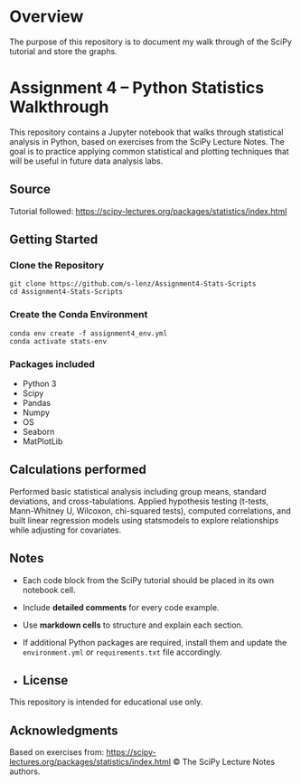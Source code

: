 # Overview
The purpose of this repository is to document my walk through of the SciPy tutorial and store the graphs.

# Assignment 4 – Python Statistics Walkthrough

This repository contains a Jupyter notebook that walks through statistical analysis in Python, based on exercises from the SciPy Lecture Notes. The goal is to practice applying common statistical and plotting techniques that will be useful in future data analysis labs.

## Source

Tutorial followed:
https://scipy-lectures.org/packages/statistics/index.html

## Getting Started

### Clone the Repository

```
git clone https://github.com/s-lenz/Assignment4-Stats-Scripts
cd Assignment4-Stats-Scripts
```

### Create the Conda Environment

```
conda env create -f assignment4_env.yml
conda activate stats-env
```

### Packages included
- Python 3
- Scipy
- Pandas
- Numpy
- OS
- Seaborn
- MatPlotLib

## Calculations performed
Performed basic statistical analysis including group means, standard deviations, and cross-tabulations. Applied hypothesis testing (t-tests, Mann-Whitney U, Wilcoxon, chi-squared tests), computed correlations, and built linear regression models using statsmodels to explore relationships while adjusting for covariates.

## Notes
- Each code block from the SciPy tutorial should be placed in its own notebook cell.
- Include **detailed comments** for every code example.
- Use **markdown cells** to structure and explain each section.
- If additional Python packages are required, install them and update the `environment.yml` or `requirements.txt` file accordingly.

- ## License
This repository is intended for educational use only.

## Acknowledgments
Based on exercises from:
https://scipy-lectures.org/packages/statistics/index.html
© The SciPy Lecture Notes authors.
